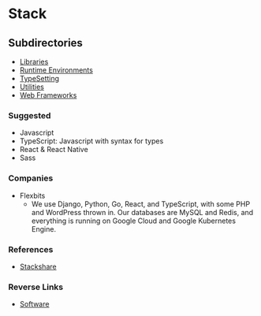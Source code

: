 # Stack

## Subdirectories
- [Libraries](./Libraries/Libraries.md)
- [Runtime Environments](./Runtime_Environments/Runtime_Environments.md)
- [TypeSetting](./TypeSetting/TypeSetting.md)
- [Utilities](./Utilities/Utilities.md)
- [Web Frameworks](./Web_Frameworks/Web_Frameworks.md)

### Suggested
- Javascript
- TypeScript: Javascript with syntax for types
- React & React Native
- Sass

### Companies
- Flexbits
  - We use Django, Python, Go, React, and TypeScript, with some PHP and WordPress thrown in. Our databases are MySQL and Redis, and everything is running on Google Cloud and Google Kubernetes Engine.
### References
- [Stackshare](https://stackshare.io/feed)

### Reverse Links
- [Software](../Software.md)